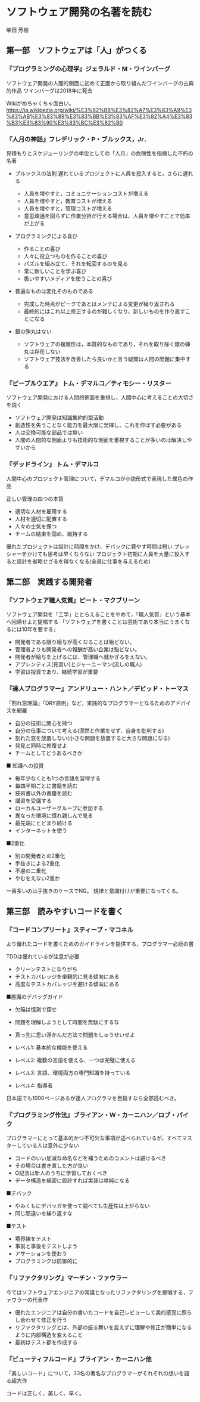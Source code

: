 ソフトウェア開発の名著を読む
============================
柴田  芳樹

## 第一部　ソフトウェアは「人」がつくる

### 『プログラミングの心理学』ジェラルド・M・ワインバーグ
ソフトウェア開発の人間的側面に初めて正面から取り組んだワインバーグの古典的作品
ワインバーグは2018年に死去

Wikiがめちゃくちゃ面白い。
https://ja.wikipedia.org/wiki/%E3%82%B8%E3%82%A7%E3%83%A9%E3%83%AB%E3%83%89%E3%83%BB%E3%83%AF%E3%82%A4%E3%83%B3%E3%83%90%E3%83%BC%E3%82%B0


### 『人月の神話』フレデリック・P・ブルックス，Jr．
見積もりとスケジューリングの単位としての「人月」の危険性を指摘した不朽の名著

- ブルックスの法則 遅れているプロジェクトに人員を投入すると，さらに遅れる
  - 人員を増やすと，コミュニケーションコストが増える
  - 人員を増やすと，教育コストが増える
  - 人員を増やすと，管理コストが増える
  - 意思疎通を図らずに作業分担が行える場合は、人員を増やすことで効率が上がる

- プログラミングによる喜び
  - 作ることの喜び
  - 人々に役立つものを作ることの喜び
  - パズルを組み立て、それを転回するのを見る
  - 常に新しいことを学ぶ喜び
  - 扱いやすいメディアを使うことの喜び

- 普遍なものは変化そのものである
  - 完成した時点がピークであとはメンテによる変更が繰り返される
  - 最終的にはこれ以上修正するのが難しくなり、新しいものを作り直すことになる

- 銀の弾丸はない
  - ソフトウェアの複雑性は，本質的なものであり，それを取り除く銀の弾丸は存在しない
  - ソフトウェア技法を改善したら良いかと言う疑問は人間の問題に集中する

### 『ピープルウエア』 トム・デマルコ／ティモシー・リスター
ソフトウェア開発における人間的側面を重視し，人間中心に考えることの大切さを説く

- ソフトウェア開発は知識集約的型活動
- 創造性を失うことなく能力を最大限に発揮し、これを伸ばす必要がある
- 人は交換可能な部品では無い
- 人間の人間的な側面よりも技術的な側面を重視することが多いのは解決しやすいから

### 『デッドライン』 トム・デマルコ
人間中心のプロジェクト管理について，デマルコが小説形式で表現した異色の作品

正しい管理の四つの本質
- 適切な人材を雇用する
- 人材を適切に配置する
- 人々の士気を保つ
- チームの結束を固め、維持する

優れたプロジェクトは設計に時間をかけ、デバックに費やす時間は短い
プレッシャーをかけても思考は早くならない
プロジェクト初期に人員を大量に投入すると設計を省略せざるを得なくなる(全員に仕事を与えるため)

## 第二部　実践する開発者

### 『ソフトウェア職人気質』ピート・マクブリーン
ソフトウェア開発を「工学」ととらえることをやめて，「職人気質」という基本へ回帰せよと提唱する
「ソフトウェアを書くことは芸術であり本当にうまくなるには10年を要する」

- 開発者である限り給与が高くなることは殆どない。
- 管理者よりも開発者への報酬が高い企業は殆どない。
- 開発者が給与を上げるには、管理職へ就かざるをえない。
- アプレンティス(見習い)とジャーニーマン(流しの職人)
- 学習は投資であり、継続学習が重要


### 『達人プログラマー』アンドリュー・ハント／デビッド・トーマス
「割れ窓理論」「DRY原則」など，実践的なプログラマーとなるためのアドバイスを網羅

- 自分の技術に関心を持つ
- 自分の仕事について考える(漠然と作業をせず、自身を批判する)
- 割れた窓を放置しない(小さな問題を放置すると大きな問題になる)
- 発見と同時に修復せよ
- チームとしてどうあるべきか

■ 知識への投資
- 毎年少なくとも1つの言語を習得する
- 毎四半期ごとに書籍を読む
- 技術書以外の書籍を読む
- 講習を受講する
- ローカルユーザーグループに参加する
- 異なった環境に慣れ親しんで見る
- 最先端にとどまり続ける
- インターネットを使う

■2重化
- 別の開発者との2重化
- 手抜きによる2重化
- 不慮の二重化
- やむをえない2重か

一番多いのは手抜きのケースでNG。
規律と意識付けが重要になってくる。

## 第三部　読みやすいコードを書く

### 『コードコンプリート』スティーブ・マコネル
より優れたコードを書くためのガイドラインを提供する，プログラマー必読の書

TDDは優れているが注意が必要

- クリーンテストになりがち
- テストカバレッジを楽観的に見る傾向にある
- 高度なテストカバレッジを避ける傾向にある

■悪魔のデバッグガイド
- 欠陥は憶測で探せ
- 問題を理解しようとして時間を無駄にするな
- 真っ先に思い浮かんだ方法で問題をしゅうせいせよ

- レベル1: 基本的な機能を使える
- レベル2: 複数の言語を使える、一つは完璧に使える
- レベル3: 言語、環境両方の専門知識を持っている
- レベル4: 指導者

日本語でも1000ページあるが達人プログラマを目指すなら全部読むべき。

### 『プログラミング作法』ブライアン・Ｗ・カーニハン／ロブ・パイク
プログラマーにとって基本的かつ不可欠な事項が述べられているが，すべてマスターしている人は意外に少ない

- コードのいい加減な命名などを補うためのコメントは避けるべき
- その場合は書き直した方が良い
- O記法は新人のうちに学習しておくべき
- データ構造を綿密に設計すれば実装は単純になる

■デバック
- やみくもにデバッガを使って調べても生産性は上がらない
- 同じ間違いを繰り返すな

■テスト
- 境界線をテスト
- 事前と事後をテストしよう
- アサーションを使おう
- プログラミングは防御的に


### 『リファクタリング』マーチン・ファウラー
今ではソフトウェアエンジニアの常識となったリファクタリングを提唱する，ファウラーの代表作

- 優れたエンジニアは自分の書いたコードを自己レビューして美的感覚に照らし合わせて修正を行う
- リファクタリングとは、外部の振る舞いを変えずに理解や修正が簡単になるように内部構造を変えること
- 最初はテスト郡を作成する



### 『ビューティフルコード』ブライアン・カーニハン他
「美しいコード」について，33名の著名なプログラマーがそれぞれの想いを語る超大作

コードは正しく、美しく、早く。
